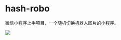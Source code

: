 # hash-robo

微信小程序上手项目，一个随机切换机器人图片的小程序。


<img src='https://github.com/chaozhangdev/src/blob/master/hash-robo-profile.jpeg?raw=true' />



